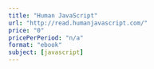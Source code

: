 ```yaml
---
title: "Human JavaScript"
url: "http://read.humanjavascript.com/"
price: "0"
pricePerPeriod: "n/a"
format: "ebook"
subject: [javascript]
---
```

